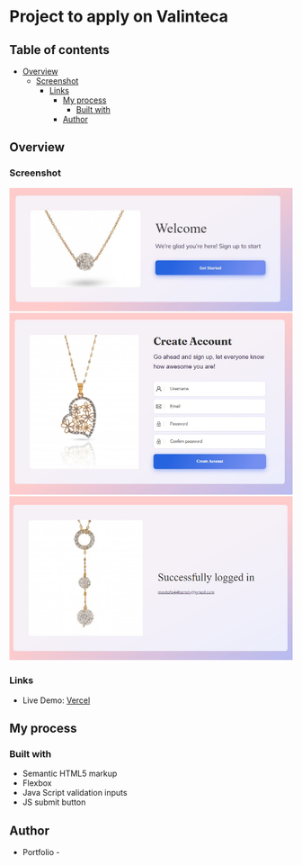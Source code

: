 # Project to apply on Valinteca

## Table of contents

- [Overview](#overview)
  - [Screenshot](#screenshot)
    - [Links](#links)
      - [My process](#my-process)
        - [Built with](#built-with)
      - [Author](#author)

## Overview

### Screenshot

![](Images/Screenshot%202022-12-12%20005727.jpg)
![](Images/Screenshot%202022-12-12%20005752.jpg)
![](Images/Screenshot%202022-12-12%20005818.jpg)

### Links

- Live Demo: [Vercel](https://valinteca-apply.vercel.app/)

## My process

### Built with

- Semantic HTML5 markup
- Flexbox
- Java Script validation inputs
- JS submit button

## Author

- Portfolio - [](https://mostafa-portfolio.vercel.app/)
